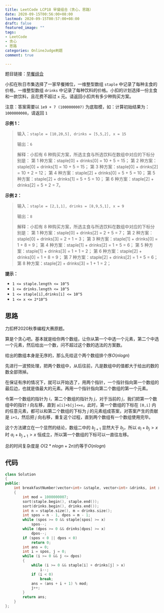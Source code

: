 ```yaml
---
title: LeetCode LCP18 早餐组合（贪心，思路）
date: 2020-09-15T00:56:00+08:00
lastmod: 2020-09-15T00:57:00+08:00
draft: false
featured_image: ""
tags:
- LeetCode
- 贪心
- 思路
categories: OnlineJudge刷题
comment: true

---
```


题目链接：[早餐组合](https://leetcode-cn.com/problems/2vYnGI/)

小扣在秋日市集选择了一家早餐摊位，一维整型数组 `staple` 中记录了每种主食的价格，一维整型数组 `drinks` 中记录了每种饮料的价格。小扣的计划选择一份主食和一款饮料，且花费不超过 `x` 元。请返回小扣共有多少种购买方案。

注意：答案需要以 `1e9 + 7 (1000000007)` 为底取模，如：计算初始结果为：`1000000008`，请返回 `1`

**示例 1：**

> 输入：`staple = [10,20,5], drinks = [5,5,2], x = 15`
>
> 输出：`6`
>
> 解释：小扣有 6 种购买方案，所选主食与所选饮料在数组中对应的下标分别是：
> 第 1 种方案：staple[0] + drinks[0] = 10 + 5 = 15；
> 第 2 种方案：staple[0] + drinks[1] = 10 + 5 = 15；
> 第 3 种方案：staple[0] + drinks[2] = 10 + 2 = 12；
> 第 4 种方案：staple[2] + drinks[0] = 5 + 5 = 10；
> 第 5 种方案：staple[2] + drinks[1] = 5 + 5 = 10；
> 第 6 种方案：staple[2] + drinks[2] = 5 + 2 = 7。

**示例 2：**

> 输入：`staple = [2,1,1], drinks = [8,9,5,1], x = 9`
>
> 输出：`8`
>
> 解释：小扣有 8 种购买方案，所选主食与所选饮料在数组中对应的下标分别是：
> 第 1 种方案：staple[0] + drinks[2] = 2 + 5 = 7；
> 第 2 种方案：staple[0] + drinks[3] = 2 + 1 = 3；
> 第 3 种方案：staple[1] + drinks[0] = 1 + 8 = 9；
> 第 4 种方案：staple[1] + drinks[2] = 1 + 5 = 6；
> 第 5 种方案：staple[1] + drinks[3] = 1 + 1 = 2；
> 第 6 种方案：staple[2] + drinks[0] = 1 + 8 = 9；
> 第 7 种方案：staple[2] + drinks[2] = 1 + 5 = 6；
> 第 8 种方案：staple[2] + drinks[3] = 1 + 1 = 2；

**提示：**

- `1 <= staple.length <= 10^5`
- `1 <= drinks.length <= 10^5`
- `1 <= staple[i],drinks[i] <= 10^5`
- `1 <= x <= 2*10^5`

## 思路

力扣杯2020秋季编程大赛原题。

算是个贪心吧。基本就是给你两个数组，让你从第一个中选一个元素，第二个中选一个元素，然后给出一个数，问不超过这个数的选法的方案数。

给出的数组本身是无序的，那么先给这个两个数组排个序$O(nlogn)$

先进行一波预处理，把两个数组中，从后往前，凡是数组中的值都大于给出的数的数全部筛掉。

在保证有序的情况下，就可以开始选了，用两个指针，一个指针指向第一个数组的最后边，也就是值最大的元素。再用一个指针指向第二个数组的第一个元素。

令第一个数组的指针为 $i$，第二个数组的指针为 $j$，对于当前的 $j$，我们把第一个数组中的指针 $i$ 向左移，直到 `a[i]+b[j]<=x`，此时，第一个数组的下标在 `[0,i]` 内的任意元素，都可以和第二个数组的下标为 $j$ 的元素组成答案，对答案产生的贡献是 `i+1`，然后把 $j$ 向右移，重复这个过程，直到两个数组有一个数组使用完毕。

这个方法建立在一个显然的结论，数组二中的 $b_{j+1}$ 显然大于 $b_j$，所以 $a_i+b_j>x$ 时 $a_i+b_{j+1}>x$ 恒成立，所以第一个数组的下标可以一直往左移。

总的时间复杂度是 $O(2*nlogn+2n)$约等于$O(nlogn)$

## 代码

```cpp
class Solution
{
public:
    int breakfastNumber(vector<int> &staple, vector<int> &drinks, int x)
    {
        int mod = 1000000007;
        sort(staple.begin(), staple.end());
        sort(drinks.begin(), drinks.end());
        int n = staple.size(), m = drinks.size();
        int spos = n - 1, dpos = m - 1;
        while (spos >= 0 && staple[spos] >= x)
            spos--;
        while (dpos >= 0 && drinks[dpos] >= x)
            dpos--;
        if (spos < 0 || dpos < 0)
            return 0;
        int ans = 0;
        int i = spos, j = 0;
        while (i >= 0 && j <= dpos)
        {
            while (i >= 0 && staple[i] + drinks[j] > x)
                i--;
            if (i < 0)
                break;
            ans = (ans + i + 1) % mod;
            j++;
        }
        return ans;
    }
};
```
